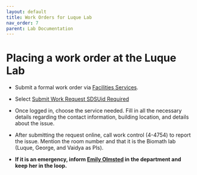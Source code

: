 ```yaml
---
layout: default
title: Work Orders for Luque Lab
nav_order: 7
parent: Lab Documentation
---
```


# Placing a work order at the Luque Lab

- Submit a formal work order via [Facilities Services](https://bfa.sdsu.edu/campus/facilities/services).
- Select [Submit Work Request SDSUid Required](https://sdsu.assetworks.cloud/)
- Once logged in, choose the service needed. Fill in all the necessary details regarding the contact information, building location, and details about the issue.
- After submitting the request online, call work control (4-4754) to report the issue. Mention the room number and that it is the Biomath lab (Luque, George, and Vaidya as PIs).

- **If it is an emergency, inform [Emily Olmsted](erolmsted@sdsu.edu) in the department and keep her in the loop.**
